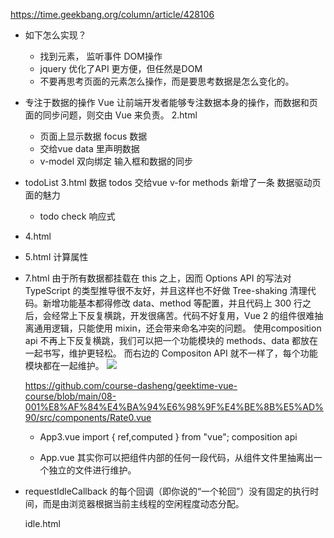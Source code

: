 https://time.geekbang.org/column/article/428106

- 如下怎么实现？
  - 找到元素， 监听事件 DOM操作
  - jquery  优化了API 更方便，但任然是DOM
  - 不要再思考页面的元素怎么操作，而是要思考数据是怎么变化的。

- 专注于数据的操作
  Vue 让前端开发者能够专注数据本身的操作，而数据和页面的同步问题，则交由 Vue 来负责。
  2.html
  - 页面上显示数据 focus 数据
  - 交给vue  data 里声明数据
  - v-model 双向绑定 输入框和数据的同步

- todoList
  3.html 数据 todos 交给vue v-for
  methods 新增了一条 数据驱动页面的魅力

  - todo check 响应式


- 4.html 
- 5.html 计算属性


- 7.html
  由于所有数据都挂载在 this 之上，因而 Options API 的写法对 TypeScript 的类型推导很不友好，并且这样也不好做 Tree-shaking 清理代码。新增功能基本都得修改 data、method 等配置，并且代码上 300 行之后，会经常上下反复横跳，开发很痛苦。代码不好复用，Vue 2 的组件很难抽离通用逻辑，只能使用 mixin，还会带来命名冲突的问题。
  使用composition api
  不再上下反复横跳，我们可以把一个功能模块的 methods、data 都放在一起书写，维护更轻松。
  而右边的 Compositon API 就不一样了，每个功能模块都在一起维护。
  ![](https://static001.geekbang.org/resource/image/a0/5f/a0010538b40e48fc5fc68b0eed2b025f.jpg?wh=3220x2046)



  https://github.com/course-dasheng/geektime-vue-course/blob/main/08-001%E8%AF%84%E4%BA%94%E6%98%9F%E4%BE%8B%E5%AD%90/src/components/Rate0.vue

  - App3.vue
    import { ref,computed } from "vue";
    composition api

  - App.vue 
    其实你可以把组件内部的任何一段代码，从组件文件里抽离出一个独立的文件进行维护。
    

- requestIdleCallback 的每个回调（即你说的“一个轮回”）没有固定的执行时间，而是由浏览器根据当前主线程的空闲程度动态分配。

  idle.html